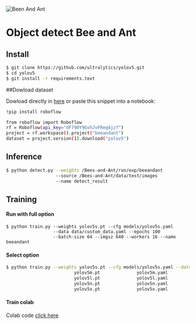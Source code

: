 ![Been And Ant](https://st2.depositphotos.com/7413918/10253/i/950/depositphotos_102537306-stock-photo-ant-and-bee-with-white.jpg)
# Object detect Bee and Ant

## Install 
```bash
$ git clone https://github.com/ultralytics/yolov5.git
$ cd yolov5
$ git install -r requirements.text
```
##Dowload dataset

Dowload directly in [here](https://app.roboflow.com/giang113404-gmail-com/beeandant/1)
or paste this snippet into a notebook:
```bash
!pip install roboflow

from roboflow import Roboflow
rf = Roboflow(api_key="dF790Y9GvhJvFReq4jzf")
project = rf.workspace().project("beeandant")
dataset = project.version(1).download("yolov5")
```

## Inference
```bash
$ python detect.py --weights /Bees-and-Ant/run/exp/beeandant 
                   --source /Bees-and-Ant/data/test/images 
                   --name detect_result
```
## Training
#### Run with full option 
```
$ python train.py --weights yolov5s.pt --cfg models/yolov5s.yaml 
                  --data data/custom_data.yaml --epochs 100 
                  --batch-size 64 --imgsz 640 --workers 16 --name beeandant           
```
#### Select option
```bash
$ python train.py --weights yolov5s.pt --cfg models/yolov5s.yaml --data data/custom_data.yaml --epochs 100
                          yolov5m.pt              yolov5m.yaml
                          yolov5l.pt              yolov5l.yaml
                          yolov5n.pt              yolov5n.yaml
                          yolov5x.pt              yolov5x.yaml
```
#### Train colab 
Colab code [click here](https://colab.research.google.com/drive/15f4IXID5VAeAmS5Id9ncXBc1F6w44F_A#scrollTo=zKKqh9sdxe7d)




